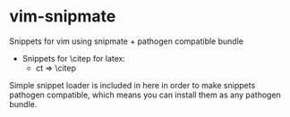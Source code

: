 vim-snipmate
============

Snippets for vim using snipmate + pathogen compatible bundle

* Snippets for \citep for latex:
    * ct => \citep

Simple snippet loader is included in here in order to make snippets pathogen compatible,
which means you can install them as any pathogen bundle.

